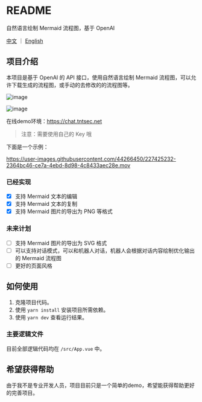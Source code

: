 # README

自然语言绘制 Mermaid 流程图，基于 OpenAI

[中文](https://github.com/AlienHub/ChatMermaid/blob/main/README.md) ｜ [English](https://github.com/AlienHub/ChatMermaid/blob/main/README_EN.md)

## 项目介绍

本项目是基于 OpenAI 的 API 接口，使用自然语言绘制 Mermaid 流程图，可以允许下载生成的流程图，或手动的去修改的的流程图等。

![image](https://user-images.githubusercontent.com/44266450/228503954-d65e8776-7e56-469b-a47e-7152652196a4.png)

![image](https://user-images.githubusercontent.com/44266450/228504060-f7061689-b0e7-4472-a614-fd6c1471f82a.png)

在线demo环境：https://chat.tntsec.net

> 注意：需要使用自己的 Key 哦

下面是一个示例：

https://user-images.githubusercontent.com/44266450/227425232-2364bc46-ce7a-4ebd-8d98-4c8433aec28e.mov

### 已经实现

- [x] 支持 Mermaid 文本的编辑
- [x] 支持 Mermaid 文本的复制
- [x] 支持 Mermaid 图片的导出为 PNG 等格式

### 未来计划

- [ ] 支持 Mermaid 图片的导出为 SVG 格式
- [ ] 可以支持对话模式，可以和机器人对话，机器人会根据对话内容绘制优化输出的 Mermaid 流程图
- [ ] 更好的页面风格

## 如何使用

1. 克隆项目代码。
2. 使用 `yarn install` 安装项目所需依赖。
3. 使用 `yarn dev` 查看运行结果。

### 主要逻辑文件

目前全部逻辑代码均在 `/src/App.vue` 中。

## 希望获得帮助

由于我不是专业开发人员，项目目前只是一个简单的demo，希望能获得帮助更好的完善项目。
